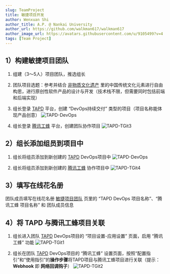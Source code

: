 ```yaml
---
slug: TeamProject
title: 敏捷项目开发
author: Wenxuan Shi
author_title: A.P. @ Nankai University
author_url: https://github.com/walkman617/walkman617
author_image_url: https://avatars.githubusercontent.com/u/9105499?v=4
tags: [Team Project]
---
```


## 1）构建敏捷项目团队
1. 组建（3～5人）项目团队，推选组长
2. 团队项目选题：参考并结合 [非物质文化遗产](https://www.ihchina.cn/) 里的中国传统文化元素进行自由构思，进行原创性软件产品的设计与开发（技术栈不限，但需要同时包括前端和后端实现）
3. 组长登录 [TAPD](https://www.tapd.cn/) 平台，创建 “DevOps持续交付” 类型的项目（项目名称能体现产品创意）
![TAPD-DevOps](/img/tutorial/tapd-devops.png)

4. 组长登录 [腾讯工蜂](https://code.tencent.com/) 平台，创建团队协作项目
![TAPD-TGit3](/img/tutorial/tapd-tgit3.jpg)

## 2）组长添加组员到项目中
1. 组长将组员添加到新创建的 [TAPD](https://www.tapd.cn/) DevOps项目中
![TAPD-DevOps](/img/tutorial/tapd-devops2.jpg)

2. 组长将组员添加到新创建的 [腾讯工蜂](https://code.tencent.com/) 协作项目中
![TAPD-TGit4](/img/tutorial/tapd-tgit4.jpg)

## 3）填写在线花名册
团队成员填写在线花名册 [敏捷项目团队](https://docs.qq.com/sheet/DYnRhc1ZZTkhVeGFH?tab=kday2z) 页里的 “TAPD DevOps 项目名称”、“腾讯工蜂 项目名称” 和 团队成员信息


## 4）将 TAPD 与腾讯工蜂项目关联
1. 组长进入团队 [TAPD](https://www.tapd.cn/) DevOps项目的 “项目设置-应用设置” 页面，启用 “腾讯工蜂” 功能
![TAPD-TGit1](/img/tutorial/tapd-tgit1.jpg)

2. 组长在团队 [TAPD](https://www.tapd.cn/) DevOps项目的 “腾讯工蜂” 设置页面，按照“配置指引”和“使用指引”的**操作步骤**将TAPD项目与腾讯工蜂项目进行关联（提示：**Webhook** 即 **网络回调钩子**）
![TAPD-TGit2](/img/tutorial/tapd-tgit2.jpg)
